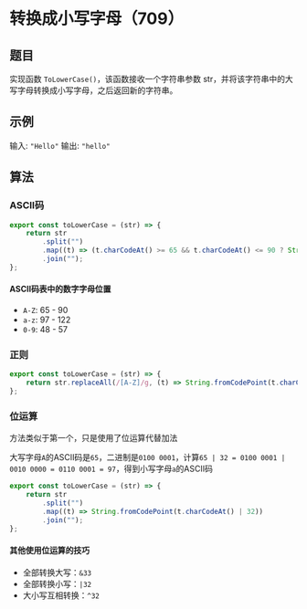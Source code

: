 # 转换成小写字母（709）

## 题目

实现函数 `ToLowerCase()`，该函数接收一个字符串参数 str，并将该字符串中的大写字母转换成小写字母，之后返回新的字符串。

## 示例

输入: `"Hello"`
输出: `"hello"`

## 算法

### ASCII码

```js
export const toLowerCase = (str) => {
	return str
		.split("")
		.map((t) => (t.charCodeAt() >= 65 && t.charCodeAt() <= 90 ? String.fromCodePoint(t.charCodeAt() + 32) : t))
		.join("");
};
```

#### ASCII码表中的数字字母位置

- `A-Z`: 65 - 90
- `a-z`: 97 - 122
- `0-9`: 48 - 57

### 正则

```js
export const toLowerCase = (str) => {
	return str.replaceAll(/[A-Z]/g, (t) => String.fromCodePoint(t.charCodeAt() + 32));
};
```

### 位运算

方法类似于第一个，只是使用了位运算代替加法

大写字母`A`的ASCII码是`65`，二进制是`0100 0001`，计算`65 | 32 = 0100 0001 | 0010 0000 = 0110 0001 = 97`，得到小写字母`a`的ASCII码

```js
export const toLowerCase = (str) => {
	return str
		.split("")
		.map((t) => String.fromCodePoint(t.charCodeAt() | 32))
		.join("");
};
```

#### 其他使用位运算的技巧

- 全部转换大写：`&33`
- 全部转换小写：`|32`
- 大小写互相转换：`^32`
